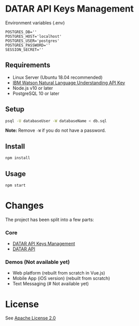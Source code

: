 
# DATAR API Keys Management
Environment variables (.env)

    POSTGRES_DB=''
    POSTGRES_HOST='localhost'
    POSTGRES_USER='postgres'
    POSTGRES_PASSWORD=''
    SESSION_SECRET=''
## Requirements

- Linux Server (Ubuntu 18.04 recommended)
 - [IBM Watson Natural Language Understanding API Key](https://www.ibm.com/watson/services/natural-language-understanding/)
- Node.js v10 or later
- PostgreSQL 10 or later
## Setup
```bash
psql -U databaseUser -W databaseName < db.sql
```
**Note:** Remove `-W` if you do not have a password.
## Install

```bash
npm install
```

## Usage

```bash
npm start
```
# Changes
The project has been split into a few parts:
### Core

- [DATAR API Keys Management](https://github.com/va2ron1/datar-management)
- [DATAR API](https://github.com/va2ron1/datar-api)
### Demos (Not available yet)
- Web platform (rebuilt from scratch in Vue.js)
- Mobile App (iOS version) (rebuilt from scratch)
- Text Messaging (# Not available yet)
# License
See [Apache License 2.0](https://github.com/va2ron1/datar-node-api/blob/master/LICENSE)
